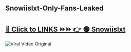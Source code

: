 
 ## Snowiislxt-Only-Fans-Leaked

# <h2><a href="https://clipsfans.com/Snowiislxt&ref=git">🔗 Click to LINKS ⏩⏩ 👉 🟢 Snowiislxt </a></h2>

<a href="https://clipsfans.com/Snowiislxt&ref=git" rel="nofollow" data-target="animated-image.originalLink"><img src="https://i.ibb.co.com/xMMVF88/686577567.gif" alt="Viral Video Original" style="max-width: 100%; display: inline-block;" data-target="animated-image.originalImage"></a>
